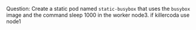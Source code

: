 Question: Create a static pod named ```static-busybox``` that uses the ```busybox``` image and the command sleep 1000 in the worker node3. if killercoda use node1
